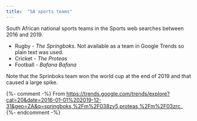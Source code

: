 ```yaml
---
title:  "SA sports teams"
---
```


South African national sports teams in the Sports web searches between 2016 and 2019.

- Rugby - _The Springboks_. Not available as a team in Google Trends so plain text was used.
- Cricket - _The Proteas_
- Football - _Bafana Bafana_

Note that the Sprinboks team won the world cup at the end of 2019 and that caused a large spike.

{%- comment -%} From https://trends.google.com/trends/explore?cat=20&date=2016-01-01%202019-12-31&geo=ZA&q=springboks,%2Fm%2F038zy5,proteas,%2Fm%2F03zrc_ {%- endcomment -%}

<br>
<br>

<script type="text/javascript" src="https://ssl.gstatic.com/trends_nrtr/2051_RC11/embed_loader.js"></script>
<script type="text/javascript">
  trends.embed.renderExploreWidget("TIMESERIES", {"comparisonItem":[{"keyword":"springboks","geo":"ZA","time":"2016-01-01 2019-12-31"},{"keyword":"/m/038zy5","geo":"ZA","time":"2016-01-01 2019-12-31"},{"keyword":"proteas","geo":"ZA","time":"2016-01-01 2019-12-31"},{"keyword":"/m/03zrc_","geo":"ZA","time":"2016-01-01 2019-12-31"}],"category":20,"property":""}, {"exploreQuery":"cat=20&date=2016-01-01%202019-12-31&geo=ZA&q=springboks,%2Fm%2F038zy5,proteas,%2Fm%2F03zrc_","guestPath":"https://trends.google.com:443/trends/embed/"});
</script>
